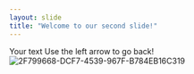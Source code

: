 ```yaml
---
layout: slide
title: "Welcome to our second slide!"
---
```

Your text
Use the left arrow to go back!
![2F799668-DCF7-4539-967F-B784EB16C319](https://user-images.githubusercontent.com/85445349/123513669-4a7d6800-d65c-11eb-9f33-c10be16afb4d.jpg)
